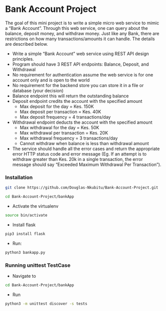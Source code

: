 # Bank Account Project

The goal of this mini project is to write a simple micro web service to mimic a “Bank Account”. Through this web service, one can query about the balance, deposit money, and withdraw money. Just like any Bank, there are restrictions on how many transactions/amounts it can handle. The details are described below.

  + Write a simple “Bank Account” web service using REST API design principles.
  + Program should have 3 REST API endpoints: Balance, Deposit, and Withdrawal
  + No requirement for authentication assume the web service is for one account only and is open to the world
  + No requirement for the backend store you can store it in a file or database (your decision)
  + Balance endpoint this will return the outstanding balance
  + Deposit endpoint credits the account with the specified amount
    - Max deposit for the day = Kes. 150K
    - Max deposit per transaction = Kes. 40K
    - Max deposit frequency = 4 transactions/day
  + Withdrawal endpoint deducts the account with the specified amount
    - Max withdrawal for the day = Kes. 50K
    - Max withdrawal per transaction = Kes. 20K
    - Max withdrawal frequency = 3 transactions/day
    - Cannot withdraw when balance is less than withdrawal amount
  + The service should handle all the error cases and return the appropriate error HTTP status code and error message (Eg. If an attempt is to withdraw greater than Kes. 20k in a single transaction, the error message should say “Exceeded Maximum Withdrawal Per Transaction”).

### Installation

```sh
git clone https://github.com/Douglas-Nkubitu/Bank-Account-Project.git
```

```sh
cd Bank-Account-Project/bankApp
```

+ Activate the virtualenv

```sh
source bin/activate
```

+ Install flask

```sh
pip3 install flask
```

+ Run:

```sh
python3 bankapp.py
```

### Running unittest TestCase

+ Navigate to
```sh
cd Bank-Account-Project/bankApp
```
+ Run
```sh
python3 -m unittest discover -s tests
```
